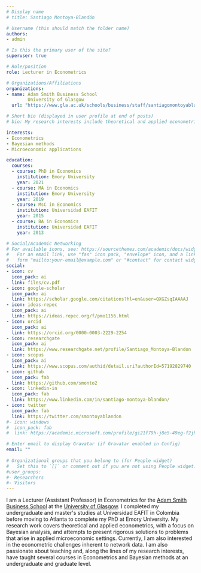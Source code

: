 ```yaml
---
# Display name
# title: Santiago Montoya-Blandón

# Username (this should match the folder name)
authors:
- admin

# Is this the primary user of the site?
superuser: true

# Role/position
role: Lecturer in Econometrics

# Organizations/Affiliations
organizations:
- name: Adam Smith Business School  
        University of Glasgow
  url: "https://www.gla.ac.uk/schools/business/staff/santiagomontoyablandon/"

# Short bio (displayed in user profile at end of posts)
# bio: My research interests include theoretical and applied econometrics, Bayesian methods, and focus on microeconomic applications.

interests:
- Econometrics
- Bayesian methods
- Microeconomic applications

education:
  courses:
  - course: PhD in Economics
    institution: Emory University
    year: 2021
  - course: MA in Economics
    institution: Emory University
    year: 2019
  - course: MsC in Economics
    institution: Universidad EAFIT
    year: 2015
  - course: BA in Economics
    institution: Universidad EAFIT
    year: 2013

# Social/Academic Networking
# For available icons, see: https://sourcethemes.com/academic/docs/widgets/#icons
#   For an email link, use "fas" icon pack, "envelope" icon, and a link in the
#   form "mailto:your-email@example.com" or "#contact" for contact widget.
social:
- icon: cv
  icon_pack: ai
  link: files/cv.pdf
- icon: google-scholar
  icon_pack: ai
  link: https://scholar.google.com/citations?hl=en&user=QXGZsqIAAAAJ
- icon: ideas-repec
  icon_pack: ai
  link: https://ideas.repec.org/f/pmo1156.html
- icon: orcid
  icon_pack: ai
  link: https://orcid.org/0000-0003-2229-2254
- icon: researchgate
  icon_pack: ai
  link: https://www.researchgate.net/profile/Santiago_Montoya-Blandon
- icon: scopus
  icon_pack: ai
  link: https://www.scopus.com/authid/detail.uri?authorId=57192829740
- icon: github
  icon_pack: fab
  link: https://github.com/smonto2
- icon: linkedin-in
  icon_pack: fab
  link: https://www.linkedin.com/in/santiago-montoya-blandon/
- icon: twitter
  icon_pack: fab
  link: https://twitter.com/smontoyablandon
#- icon: windows
#  icon_pack: fab
#  link: https://academic.microsoft.com/profile/gi21f79h-j8e5-49eg-f2jh-39747767658i/SantiagoMontoya-Bland%C3%83%C2%B3n/publication/search?q=Santiago%20Montoya-Bland%C3%B3n&qe=%2540%2540%2540USER.PUBLICATIONS%253Dce21b79d-f8a5-49ac-b2fd-39747767658e&f=&orderBy=0

# Enter email to display Gravatar (if Gravatar enabled in Config)
email: ""
  
# Organizational groups that you belong to (for People widget)
#   Set this to `[]` or comment out if you are not using People widget.  
#user_groups:
#- Researchers
#- Visitors
---
```


I am a Lecturer (Assistant Professor) in Econometrics for the [Adam Smith Business School](https://www.gla.ac.uk/schools/business/) at the [University of Glasgow](https://www.gla.ac.uk/). I completed my undergraduate and master's studies at Universidad EAFIT in Colombia before moving to Atlanta to complete my PhD at Emory University. My research work covers theoretical and applied econometrics, with a focus on Bayesian analysis, and attempts to present rigorous solutions to problems that arise in applied microeconomic settings. Currently, I am also interested in the econometric challenges inherent to network data. I am also passionate about teaching and, along the lines of my research interests, have taught several courses in Econometrics and Bayesian methods at an undergraduate and graduate level.